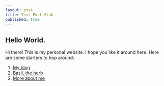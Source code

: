 ```yaml
---
layout: post
title: Test Post Stub
published: true
---
```

## Hello World. 

Hi there! This is my personal website. I hope you like it around here. Here are some starters to hop around: 
1. [My blog](https://basil08.github.io/blog)
2. [Basil, the herb](https://en.wikipedia.org/wiki/Basil)
3. [More about me](https://basil08.github.io/about)


